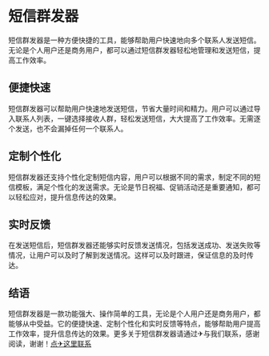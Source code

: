 # 短信群发器

短信群发器是一种方便快捷的工具，能够帮助用户快速地向多个联系人发送短信。无论是个人用户还是商务用户，都可以通过短信群发器轻松地管理和发送短信，提高工作效率。

## 便捷快速

短信群发器可以帮助用户快速地发送短信，节省大量时间和精力。用户可以通过导入联系人列表，一键选择接收人群，轻松发送短信，大大提高了工作效率。无需逐个发送，也不会漏掉任何一个联系人。

## 定制个性化

短信群发器还支持个性化定制短信内容，用户可以根据不同的需求，制定不同的短信模板，满足个性化的发送需求。无论是节日祝福、促销活动还是重要通知，都可以轻松应对，提升信息传达的效果。

## 实时反馈

在发送短信后，短信群发器还能够实时反馈发送情况，包括发送成功、发送失败等情况，让用户可以及时了解到发送情况。这样可以及时跟进，保证信息的及时传达。

## 结语

短信群发器是一款功能强大、操作简单的工具，无论是个人用户还是商务用户，都能够从中受益。它的便捷快速、定制个性化和实时反馈等特点，能够帮助用户提高工作效率，提升信息传达的效果。更多关于短信群发器请通过✈与我们联系，感谢阅读，谢谢！[点✈这里联系](https://t.me/lianmeng09)